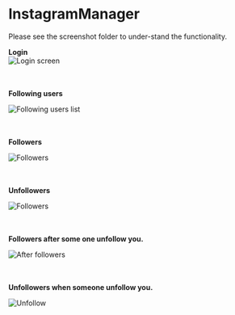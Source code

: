 # InstagramManager
Please see the screenshot folder to under-stand the functionality.

<b>Login </b>
<br />
![Login screen](https://github.com/ShaishavJogani/InstagramManager/blob/master/screenshots_InstagramManager/01_login.PNG)

<br />
<br />
<b>Following users </b>

![Following users list](https://github.com/ShaishavJogani/InstagramManager/blob/master/screenshots_InstagramManager/02_following.PNG)

<br />
<br />
<b>Followers </b>

![Followers](https://github.com/ShaishavJogani/InstagramManager/blob/master/screenshots_InstagramManager/03_followers1.PNG)

<br />
<br />
<b>Unfollowers </b>

![Followers](https://github.com/ShaishavJogani/InstagramManager/blob/master/screenshots_InstagramManager/04_unfollowers1.PNG)

<br />
<br />
<b>Followers after some one unfollow you. </b>

![After followers](https://github.com/ShaishavJogani/InstagramManager/blob/master/screenshots_InstagramManager/05_followers2.PNG)

<br />
<br />
<b>Unfollowers when someone unfollow you. </b>

![Unfollow](https://github.com/ShaishavJogani/InstagramManager/blob/master/screenshots_InstagramManager/06_unfollowers2.PNG)

<br />
<br />
